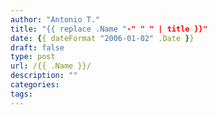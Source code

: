 ```yaml
---
author: "Antonio T."
title: "{{ replace .Name "-" " " | title }}"
date: {{ dateFormat "2006-01-02" .Date }}
draft: false
type: post
url: /{{ .Name }}/
description: ""
categories:
tags:
---
```


